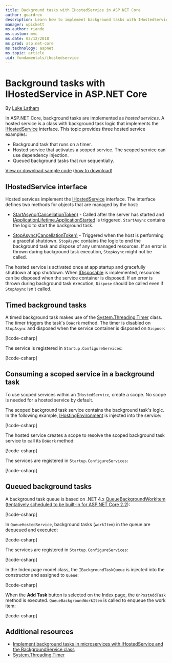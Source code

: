 ```yaml
---
title: Background tasks with IHostedService in ASP.NET Core
author: guardrex
description: Learn how to implement background tasks with IHostedService in ASP.NET Core.
manager: wpickett
ms.author: riande
ms.custom: mvc
ms.date: 02/12/2018
ms.prod: asp.net-core
ms.technology: aspnet
ms.topic: article
uid: fundamentals/ihostedservice
---
```

# Background tasks with IHostedService in ASP.NET Core

By [Luke Latham](https://github.com/guardrex)

In ASP.NET Core, background tasks are implemented as *hosted services*. A hosted service is a class with background task logic that implements the [IHostedService](/dotnet/api/microsoft.extensions.hosting.ihostedservice) interface. This topic provides three hosted service examples:

* Background task that runs on a timer.
* Hosted service that activates a scoped service. The scoped service can use dependency injection.
* Queued background tasks that run sequentially.

[View or download sample code](https://github.com/aspnet/Docs/tree/master/aspnetcore/fundamentals/ihostedservice/samples/) ([how to download](xref:tutorials/index#how-to-download-a-sample))

## IHostedService interface

Hosted services implement the [IHostedService](/dotnet/api/microsoft.extensions.hosting.ihostedservice) interface. The interface defines two methods for objects that are managed by the host:

* [StartAsync(CancellationToken)](/dotnet/api/microsoft.extensions.hosting.ihostedservice.startasync) - Called after the server has started and [IApplicationLifetime.ApplicationStarted](/dotnet/api/microsoft.aspnetcore.hosting.iapplicationlifetime.applicationstarted) is triggered. `StartAsync` contains the logic to start the background task.

* [StopAsync(CancellationToken)](/dotnet/api/microsoft.extensions.hosting.ihostedservice.stopasync) - Triggered when the host is performing a graceful shutdown. `StopAsync` contains the logic to end the background task and dispose of any unmanaged resources. If an error is thrown during background task execution, `StopAsync` might not be called.

The hosted service is activated once at app startup and gracefully shutdown at app shutdown. When [IDisposable]() is implemented, resources can be disposed when the service container is disposed. If an error is thrown during background task execution, `Dispose` should be called even if `StopAsync` isn't called.

## Timed background tasks

A timed background task makes use of the [System.Threading.Timer](/dotnet/api/system.threading.timer) class. The timer triggers the task's `DoWork` method. The timer is disabled on `StopAsync` and disposed when the service container is disposed on `Dispose`:

[!code-csharp[](ihostedservice/sample/Services/TimedHostedService.cs?name=snippet1&highlight=9,23,30)]

The service is registered in `Startup.ConfigureServices`:

[!code-csharp[](ihostedservice/sample/Startup.cs?name=snippet1)]

## Consuming a scoped service in a background task

To use scoped services within an `IHostedService`, create a scope. No scope is needed for a hosted service by default.

The scoped background task service contains the background task's logic. In the following example, [IHostingEnvironment](/dotnet/api/microsoft.aspnetcore.hosting.ihostingenvironment) is injected into the service:

[!code-csharp[](ihostedservice/sample/Services/ScopedProcessingService.cs?name=snippet1&highlight=8,12,18)]

The hosted service creates a scope to resolve the scoped background task service to call its `DoWork` method:

[!code-csharp[](ihostedservice/sample/Services/ConsumeScopedServiceHostedService.cs?name=snippet1&highlight=23-29)]

The services are registered in `Startup.ConfigureServices`:

[!code-csharp[](ihostedservice/sample/Startup.cs?name=snippet2)]

## Queued background tasks

A background task queue is based on .NET 4.x [QueueBackgroundWorkItem](/dotnet/api/system.web.hosting.hostingenvironment.queuebackgroundworkitem) ([tentatively scheduled to be built-in for ASP.NET Core 2.2](https://github.com/aspnet/Hosting/issues/1280)):

[!code-csharp[](ihostedservice/sample/Services/BackgroundTaskQueue.cs?name=snippet1)]

In `QueueHostedService`, background tasks (`workItem`) in the queue are dequeued and executed:

[!code-csharp[](ihostedservice/sample/Services/QueuedHostedService.cs?name=snippet1&highlight=30-31,35)]

The services are registered in `Startup.ConfigureServices`:

[!code-csharp[](ihostedservice/sample/Startup.cs?name=snippet3)]

In the Index page model class, the `IBackgroundTaskQueue` is injected into the constructor and assigned to `Queue`:

[!code-csharp[](ihostedservice/sample/Pages/Index.cshtml.cs?name=snippet1)]

When the **Add Task** button is selected on the Index page, the `OnPostAddTask` method is executed. `QueueBackgroundWorkItem` is called to enqueue the work item:

[!code-csharp[](ihostedservice/sample/Pages/Index.cshtml.cs?name=snippet2)]

## Additional resources

* [Implement background tasks in microservices with IHostedService and the BackgroundService class](/dotnet/standard/microservices-architecture/multi-container-microservice-net-applications/background-tasks-with-ihostedservice)
* [System.Threading.Timer](/dotnet/api/system.threading.timer)
